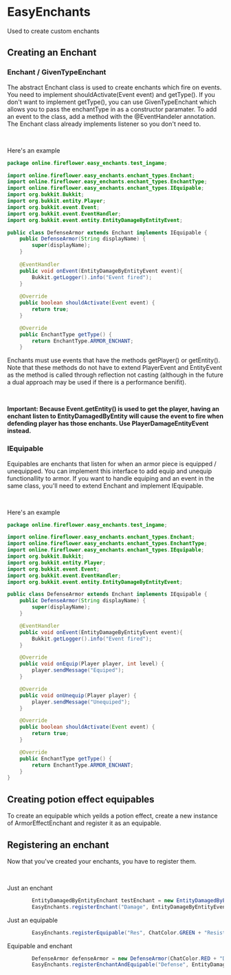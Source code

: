 # EasyEnchants
Used to create custom enchants

## Creating an Enchant
### Enchant / GivenTypeEnchant
The abstract Enchant class is used to create enchants which fire on events. You need to implement shouldActivate(Event event) and getType(). If you don't want to implement getType(), you can use GivenTypeEnchant which allows you to pass the enchantType in as a constructor paramater.
To add an event to the class, add a method with the @EventHandeler annotation. The Enchant class already implements listener so you don't need to.

<br>

Here's an example

```java
package online.fireflower.easy_enchants.test_ingame;

import online.fireflower.easy_enchants.enchant_types.Enchant;
import online.fireflower.easy_enchants.enchant_types.EnchantType;
import online.fireflower.easy_enchants.enchant_types.IEquipable;
import org.bukkit.Bukkit;
import org.bukkit.entity.Player;
import org.bukkit.event.Event;
import org.bukkit.event.EventHandler;
import org.bukkit.event.entity.EntityDamageByEntityEvent;

public class DefenseArmor extends Enchant implements IEquipable {
    public DefenseArmor(String displayName) {
        super(displayName);
    }
    
    @EventHandler
    public void onEvent(EntityDamageByEntityEvent event){
        Bukkit.getLogger().info("Event fired");
    }
    
    @Override
    public boolean shouldActivate(Event event) {
        return true;
    }

    @Override
    public EnchantType getType() {
        return EnchantType.ARMOR_ENCHANT;
    }

```

Enchants must use events that have the methods getPlayer() or getEntity(). Note that these methods do not have to extend PlayerEvent and EntityEvent as the method is called through reflection not casting (although in the future a dual approach may be used if there is a performance benifit). 

<br>

**Important: Because Event.getEntity() is used to get the player, having an enchant listen to EntityDamagedByEntity will cause the event to fire when defending player has those enchants. Use PlayerDamageEntityEvent instead.** 

### IEquipable
Equipables are enchants that listen for when an armor piece is equipped / unequipped. You can implement this interface to add equip and unequip functionallity to armor. If you want to handle equiping and an event in the same class, you'll need to extend Enchant and implement IEquipable.

<br>

Here's an example

```java
package online.fireflower.easy_enchants.test_ingame;

import online.fireflower.easy_enchants.enchant_types.Enchant;
import online.fireflower.easy_enchants.enchant_types.EnchantType;
import online.fireflower.easy_enchants.enchant_types.IEquipable;
import org.bukkit.Bukkit;
import org.bukkit.entity.Player;
import org.bukkit.event.Event;
import org.bukkit.event.EventHandler;
import org.bukkit.event.entity.EntityDamageByEntityEvent;

public class DefenseArmor extends Enchant implements IEquipable {
    public DefenseArmor(String displayName) {
        super(displayName);
    }

    @EventHandler
    public void onEvent(EntityDamageByEntityEvent event){
        Bukkit.getLogger().info("Event fired");
    }

    @Override
    public void onEquip(Player player, int level) {
        player.sendMessage("Equiped");
    }

    @Override
    public void onUnequip(Player player) {
        player.sendMessage("Unequiped");
    }

    @Override
    public boolean shouldActivate(Event event) {
        return true;
    }

    @Override
    public EnchantType getType() {
        return EnchantType.ARMOR_ENCHANT;
    }
}

```

## Creating potion effect equipables
To create an equipable which yeilds a potion effect, create a new instance of ArmorEffectEnchant and register it as an equipable.


## Registering an enchant
Now that you've created your enchants, you have to register them.

<br>

Just an enchant
```java
        EntityDamagedByEntityEnchant testEnchant = new EntityDamagedByEntityEnchant(ChatColor.GOLD + "EntityDamagedByEntityEnchant");
        EasyEnchants.registerEnchant("Damage", EntityDamageByEntityEvent.class, testEnchant);
```

Just an equipable
```java
        EasyEnchants.registerEquipable("Res", ChatColor.GREEN + "Resistance", new ArmorEffectEnchant(PotionEffectType.DAMAGE_RESISTANCE));
```

Equipable and enchant
```java
        DefenseArmor defenseArmor = new DefenseArmor(ChatColor.RED + "DefensiveEnchant");
        EasyEnchants.registerEnchantAndEquipable("Defense", EntityDamageByEntityEvent.class, defenseArmor, defenseArmor);
```
